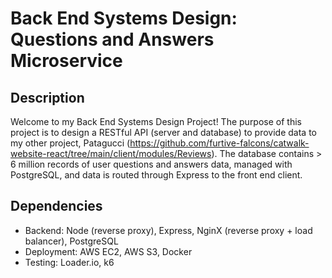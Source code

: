 # Back End Systems Design: Questions and Answers Microservice

## Description
Welcome to my Back End Systems Design Project! The purpose of this project is to design a RESTful API (server and database) to provide data to my other project, Patagucci (https://github.com/furtive-falcons/catwalk-website-react/tree/main/client/modules/Reviews). The database contains > 6 million records of user questions and answers data, managed with PostgreSQL, and data is routed through Express to the front end client. 

## Dependencies
* Backend: Node (reverse proxy), Express, NginX (reverse proxy + load balancer), PostgreSQL
* Deployment: AWS EC2, AWS S3, Docker
* Testing: Loader.io, k6

